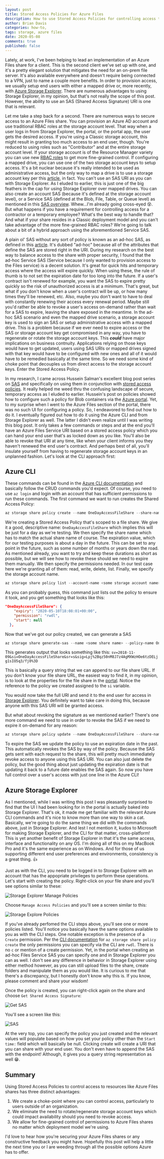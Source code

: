 ```yaml
---
layout: post
title: Stored Access Policies For Azure Files
description: How to use Stored Access Policies for controlling access to Azure Files
author: Brian Davis
categories: how-to, 
tags: storage, azure files
date: 2020-05-08
comments: true
published: false
---
```


Lately, at work, I've been helping to lead an implementation of an Azure Files share for a client.  This is the second client we've set up with one, and it's a pretty elegant solution that mitigates the need for an on-prem file server.  It's also available everywhere and doesn't require being connected to a VPN, just to name a couple more benefits.  In order to provision access, we usually setup end users with either a mapped drive or, more recently, with [Azure Storage Explorer](https://azure.microsoft.com/en-us/features/storage-explorer/).  There are numerous advantages to using Storage Explorer, in my opinion, but that's not really the scope of this post.  However, the ability to use an SAS (Shared Access Signature) URI is one that is relevant.

Let me take a step back for a second.  There are numerous ways to secure access to an Azure Files share.  You can provision an Azure AD account and use traditional RBAC roles at the storage account level.  That way when a user logs in from Storage Explorer, the portal, or the portal app, the user gets the desired access.  If you're using a Classic storage account, this might result in granting too much access to an end user, though. You're reduced to using roles such as "Contributor" and at the entire storage account level.  If your storage account is of the Resource Manager variety you can use new [RBAC roles](https://docs.microsoft.com/en-us/azure/storage/files/storage-files-identity-auth-active-directory-enable#2-assign-access-permissions-to-an-identity) to get more fine-grained control.  If configuring a mapped drive, you can use one of the two storage account keys to setup access.  It's a bit nuclear because it's really intended to be used as administrative access, but the only way to map a drive is to use a storage account key per this [article](https://docs.microsoft.com/en-us/azure/storage/files/storage-how-to-use-files-windows#using-an-azure-file-share-with-windows), in fact. You can't use an SAS URI as you can with Storage Explorer. As I eluded to earlier, this is just one of the big feathers in the cap for using Storage Explorer over mapped drives.  You can also create an account SAS (because it's defined at the storage account level), or a Service SAS (defined at the Blob, File, Table, or Queue level) as mentioned in this [SAS overview](https://docs.microsoft.com/en-us/azure/storage/common/storage-sas-overview).  Whew...I'm already going cross-eyed :dizzy_face:.  But what happens if you have a requirement for controlling access for a contractor or a temporary employee?  What's the best way to handle that?  And what if your share resides in a Classic deployment model and you can't take advantage of the more fine-grained RBAC roles?  We're going to talk about a bit of a hybrid approach using the aforementioned Service SAS.

A plain ol' SAS without any sort of policy is known as an ad-hoc SAS, as defined in this [article](https://docs.microsoft.com/en-us/azure/storage/common/storage-sas-overview).  It's dubbed "ad-hoc" because all of the attributes that define the SAS are stored right in the URI.  During my research on the best way to balance access to the share with proper security, I found that the ad-hoc Service SAS (Service because I only wanted to provision access to the Files service) is a decent solution.  It's great for quick hits and temporary access where the access will expire quickly.  When using these, the rule of thumb is to not set the expiration date for too long into the future.  If a user's contract isn't renewed for example, you want the SAS to expire pretty quickly so the risk of unauthorized access is at a minimum.  That's great, but what if you don't know when a user's contract will be up, or how many times they'll be renewed, etc.  Also, maybe you don't want to have to deal with constantly renewing their access every renewal period.  Maybe still you'd rather be able to revoke a user's access on-demand rather than wait for a SAS to expire, leaving the share exposed in the meantime. In the ad-hoc SAS scenario and even the mapped drive scenario, a storage account key is used to sign an SAS or setup administrative access with a mapped drive.  This is a problem because if we ever need to expire access or the SAS or storage account key get compromised in any way, you have to regenerate or rotate the storage account keys.  This ***could*** have major implications on business contnuity.  Applications relying on those keys would have to get updated, users using SAS URIs or mapped drives signed with that key would have to be configured with new ones and all of it would have to be remedied basically at the same time.  So we need some kind of choke point that decouples us from direct access to the storage account keys.  Enter the Stored Access Policy.

In my research, I came across Hussein Salman's excellent blog post series on [SAS](https://husseinsalman.com/securing-access-to-azure-storage-part-1-introduction/) and specifically on using them in conjunction with [stored access policies](https://husseinsalman.com/securing-access-to-azure-storage-part-5-stored-access-policy/).  It really helped me weed thru the confusing landscape of secure, temporary access as I eluded to earlier.  Hussein's post on policies showed how to configure such a policy for Blob containers via the [Azure portal](https://portal.azure.com).  Yet, to my surprise when I went to the Azure Files section of the portal, there was no such UI for configuring a policy.  So, I endeavored to find out how to do it.  I eventually figured out how to do it using the Azure CLI and from Storage Explorer as well.  The latter I didn't even realize until I was writing this blog post.  It only takes a few commands or steps and at the end you'll have an Azure Files Service URI based on a stored access policy which you can hand your end user that's as locked down as you like.  You'll also be able to revoke that URI at any time, like when your client informs you they haven't renewed the end user's contract.  And perhaps best of all, you'll insulate yourself from having to regenerate storage account keys in an unplanned fashion.  Let's look at the CLI approach first:

## Azure CLI

These commands can be found in the [Azure CLI documentation](https://docs.microsoft.com/en-us/cli/azure/storage/share/policy?view=azure-cli-latest) and basically follow the CRUD commands you'd expect.  Of course, you need to use ```az login``` and login with an account that has sufficient permissions to run these commands.  The first command we want to run creates the Shared Access Policy:

```Powershell
az storage share policy create --name OneDayAccessFileShare --share-name <some share name> --expiry 2020-05-10T18:08:01Z --permissions rwdl --account-name <some storage account name>
```
We're creating a Stored Access Policy that's scoped to a file share.  We give it a good, descriptive name:  ```OneDayAccessFileShare``` which implies this will be just for a day as we're testing.  We then specify the share name which has to match the actual share name of course.  The expiration value, which for our testing purposes is about a day in the future.  This can be set to any point in the future, such as some number of months or years down the road.  As mentioned already, you want to try and keep these durations as short as possible, but we will see how to revoke these should we need to expire them manually.  We then specify the permissions needed.  In our test case here we're granting all of them: read, write, delete, list.  Finally, we specify the storage account name.

```Powershell
az storage share policy list --account-name <some storage account name> --share-name <some share name>
```
As you can probably guess, this command just lists out the policy to ensure it took, and you get something that looks like this:

```JSON
"OneDayAccessFileShare": {
    "expiry": "2020-05-10T18:08:01+00:00",
    "permission": "rwdl",
    "start": null
  },
```

Now that we've got our policy created, we can generate a SAS

```Powershell
az storage share generate-sas --name <some share name> --policy-name OneDayAccessFileShare --account-name <some storage account name>
```

This generates output that looks something like this:
```sv=2018-11-09&si=OneDayAccessFileShare&sr=s&sig=Lpj%2Bqz50nM8J7z4AgMXWzHOe6tzDELjg1sIO5q3/fj0%3D```

This is basically a query string that we can append to our file share URL.  If you don't know your file share URL, the easiest way to find it, in my opinion, is to look at the properties for the file share in the [portal](https://portal.azure.com).  Notice the reference to the policy we created assigned to the ```si``` variable.

You would now take the full URI and send it to the end user for access in [Storage Explorer](https://docs.microsoft.com/en-us/azure/vs-azure-tools-storage-manage-with-storage-explorer?tabs=macos#use-a-shared-access-signature-uri).  You definitely want to take care in doing this, because anyone with this SAS URI will be granted access.

But what about revoking the signature as we mentioned earlier?  There's one more command we need to use in order to revoke the SAS if we need to expire it on-demand for any reason:

```Powershell
az storage share policy update --name OneDayAccessFileShare --share-name <some share name --expiry 2020-05-08T18:08:01Z --permissions rwdl --account-name <some share name>
```

To expire the SAS we update the policy to use an expiration date in the past.  This automatically revokes the SAS by way of the policy.  Because the SAS gets sent with each request to the share, this will pretty much immediately revoke access to anyone using this SAS URI.  You can also just delete the policy, but the good thing about just updating the expiration date is that updating it back to a future date enables the SAS again.  So now you have full control over a user's access with just one line in the Azure CLI!

## Azure Storage Explorer

As I mentioned, while I was writing this post I was pleasantly surprised to find that the UI I had been looking for in the portal is actually baked into Storage Explorer.  That's ok, it made me get familiar with the relevant Azure CLI commands and it's nice to know more than one way to skin a cat.  Basically, we're going to do the same thing we did with the commands above, just in Storage Explorer.  And lest I not mention it, kudos to Microsoft for making Storage Explorer, and the CLI for that matter, cross-platform!  This is yet another benefit of Storage Explorer in that it's the same access, interface and functionality on any OS.  I'm doing all of this on my MacBook Pro and it's the same experience as on Windows. And for those of us supporting different end user preferences and environments, consistency is a great thing. :+1:

Just as with the CLI, you need to be logged in to Storage Explorer with an account that has the appopriate privileges to perform these operations. Let's start with creating the policy.  Right-click on your file share and you'll see options similar to these:

![Storage Explorer Manage Policies](../images/StorageExplorerManagePolicies.png)

Choose ```Manage Access Policies``` and you'll see a screen similar to this:

![Storage Explore Policies](../images/StorageExplorerPolicies.png)

If you've already perfomed the CLI steps above, you'll see one or more policies listed.  You'll notice you basically have the same options available to you as with the CLI steps.  One notable exception is the presence of a ```Create``` permission.  Per the [CLI documentation](https://docs.microsoft.com/en-us/cli/azure/storage/share/policy?view=azure-cli-latest#az-storage-share-policy-create) for ```az storage share policy create``` the only permissions you can specify via the CLI are ```rwdl```.  There is no ```c``` or mention of a create permission.  Yet, in the portal when creating an ad-hoc Files Service SAS you can specify one and in Storage Explorer you can as well.  I don't see any difference in behavior in Storage Explorer using either method however, as you can still upload files to the share, create folders and manipulate them as you would like.  It is curious to me that there's a discrepancy, but I honestly don't know why this is.  If you know, please comment and share your wisdom!  

Once the policy is created, you can right-click again on the share and choose ```Get Shared Access Signature```:

![Get SAS](../images/GetSAS.png)

You'll see a screen like this:

![SAS](../images/SAS.png)

At the very top, you can specify the policy you just created and the relevant values will populate based on how you set your policy other than the ```Start time:``` field which will basically be null.  Clicking create will create a URI that you can share with your end user.  You don't even have to append the SAS with the endpoint!  Although, it gives you a query string representation as well :grin:.


## Summary

Using Stored Access Policies to control access to resources like Azure Files shares has three distinct advantages:

   1. We create a choke-point where you can control access, particularly to users outside of an organization.
   2. We eliminate the need to rotate/regenerate storage account keys which could impact availability should you need to         revoke access.
   3. We allow for fine-grained control of permissions to Azure Files shares no matter which deployment model we're using.
   
I'd love to hear how you're securing your Azure Files shares or any constructive feedback you might have.  Hopefully this post will help a little the next time you or I are weeding through all the possible options Azure has to offer.


